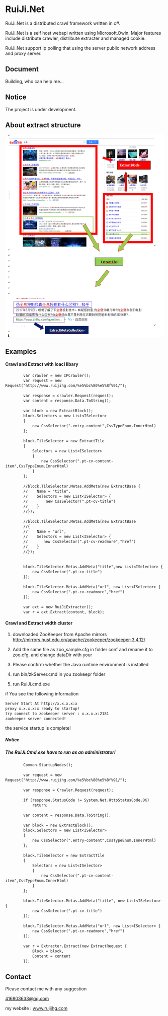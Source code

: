 # RuiJi.Net
RuiJi.Net is a distributed crawl framework written in c#.

RuiJi.Net is a self host webapi written using Microsoft.Owin. Major features include distribute crawler, distribute extracter and managed cookie.

RuiJi.Net support ip polling that using the server public network address and proxy server.

## Document

Building, who can help me...

## Notice

The project is under development.

## About extract structure

 ![Image text](/RuiJi.ChromePlugin/extract_structure.png)


## Examples

#### Crawl and Extract with loacl libary 


            var crawler = new IPCrawler();
            var request = new Request("http://www.ruijihg.com/%e5%bc%80%e5%8f%91/");

            var response = crawler.Request(request);
            var content = response.Data.ToString();

            var block = new ExtractBlock();
            block.Selectors = new List<ISelector>
            {
                new CssSelector(".entry-content",CssTypeEnum.InnerHtml)
            };

            block.TileSelector = new ExtractTile
            {
                Selectors = new List<ISelector>
                {
                    new CssSelector(".pt-cv-content-item",CssTypeEnum.InnerHtml)
                }
            };

            //block.TileSelector.Metas.AddMeta(new ExtractBase {
            //    Name = "title",
            //    Selectors = new List<ISelector> {
            //        new CssSelector(".pt-cv-title")
            //    }
            //});

            //block.TileSelector.Metas.AddMeta(new ExtractBase
            //{
            //    Name = "url",
            //    Selectors = new List<ISelector> {
            //       new CssSelector(".pt-cv-readmore","href")
            //    }
            //});


            block.TileSelector.Metas.AddMeta("title",new List<ISelector> {
                new CssSelector(".pt-cv-title")
            });

            block.TileSelector.Metas.AddMeta("url", new List<ISelector> {
                new CssSelector(".pt-cv-readmore","href")
            });

            var ext = new RuiJiExtracter();
            var r = ext.Extract(content, block);


#### Crawl and Extract width cluster 

1. downloaded ZooKeeper from Apache mirrors http://mirrors.hust.edu.cn/apache/zookeeper/zookeeper-3.4.12/

2. Add the same file as zoo_sample.cfg in folder conf and rename it to zoo.cfg. and change dataDir with your

3. Please confirm whether the Java runtime environment is installed

4. run bin/zkServer.cmd in you zookeepr folder

5. run RuiJi.cmd.exe 

if You see the following information

    Server Start At http://x.x.x.x:x
    proxy x.x.x.x:x ready to startup!
    try connect to zookeeper server : x.x.x.x:2181
    zookeeper server connected!

the service startup is complete!

##### Notice 
##### The RuiJi.Cmd.exe have to run as an administrator!


            Common.StartupNodes();

            var request = new Request("http://www.ruijihg.com/%e5%bc%80%e5%8f%91/");

            var response = Crawler.Request(request);

            if (response.StatusCode != System.Net.HttpStatusCode.OK)
                return;

            var content = response.Data.ToString();

            var block = new ExtractBlock();
            block.Selectors = new List<ISelector>
            {
                new CssSelector(".entry-content",CssTypeEnum.InnerHtml)
            };

            block.TileSelector = new ExtractTile
            {
                Selectors = new List<ISelector>
                {
                    new CssSelector(".pt-cv-content-item",CssTypeEnum.InnerHtml)
                }
            };

            block.TileSelector.Metas.AddMeta("title", new List<ISelector> {
                new CssSelector(".pt-cv-title")
            });

            block.TileSelector.Metas.AddMeta("url", new List<ISelector> {
                new CssSelector(".pt-cv-readmore","href")
            });

            var r = Extracter.Extract(new ExtractRequest {
                Block = block,
                Content = content
            });


## Contact
Please contact me with any suggestion

416803633@qq.com

my website : www.ruijihg.com